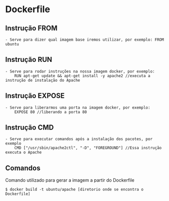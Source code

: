 # Dockerfile

## Instrução FROM
	- Serve para dizer qual imagem base iremos utilizar, por exemplo: FROM ubuntu


## Instrução RUN
	- Serve para rodar instruções na nossa imagem docker, por exemplo: 
		RUN apt-get update && apt-get install -y apache2 //executa a instrução de instalação do Apache

## Instrução EXPOSE
	- Serve para liberarmos uma porta na imagem docker, por exemplo: 
		EXPOSE 80 //liberando a porta 80

## Instrução CMD
	- Serve para executar comandos após a instalação dos pacotes, por exemplo 
		CMD ["/usr/sbin/apache2ctl", "-D", "FOREGROUND"] //Essa instrução executa o Apache


## Comandos

Comando utilizado para gerar a imagem a partir do Dockerfile
```ssh
$ docker build -t ubuntu/apache [diretorio onde se encontra o Dockerfile]
```
